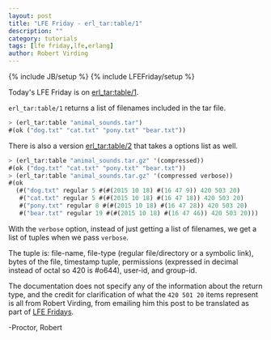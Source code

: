 ```yaml
---
layout: post
title: "LFE Friday - erl_tar:table/1"
description: ""
category: tutorials
tags: [lfe friday,lfe,erlang]
author: Robert Virding
---
```

{% include JB/setup %}
{% include LFEFriday/setup %}

Today's LFE Friday is on [erl_tar:table/1](http://erlang.org/doc/man/erl_tar.html#table-1).

``erl_tar:table/1`` returns a list of filenames included in the tar file.

```lisp
> (erl_tar:table "animal_sounds.tar")  
#(ok ("dog.txt" "cat.txt" "pony.txt" "bear.txt"))
```

There is also a version [erl_tar:table/2](http://erlang.org/doc/man/erl_tar.html#table-2) that takes a options list as well.

```lisp
> (erl_tar:table "animal_sounds.tar.gz" '(compressed)) 
#(ok ("dog.txt" "cat.txt" "pony.txt" "bear.txt"))
> (erl_tar:table "animal_sounds.tar.gz" '(compressed verbose))
#(ok
  (#("dog.txt" regular 5 #(#(2015 10 18) #(16 47 9)) 420 503 20)
   #("cat.txt" regular 5 #(#(2015 10 18) #(16 47 18)) 420 503 20)
   #("pony.txt" regular 8 #(#(2015 10 18) #(16 47 28)) 420 503 20)
   #("bear.txt" regular 19 #(#(2015 10 18) #(16 47 46)) 420 503 20)))
```

With the `verbose` option, instead of just getting a list of filenames, we get a list of tuples when we pass `verbose`.

The tuple is: file-name, file-type (regular file/directory or a symbolic link), bytes of the file, timestamp tuple, permissions (expressed in decimal instead of octal so 420 is #o644), user-id, and group-id.

The documentation does not specify any of the information about the return type, and the credit for clarification of what the `420 501 20` items represent is all from Robert Virding, from emailing him this post to be translated as part of <a href="http://blog.lfe.io/tags.html#lfe friday-ref" target="_blank">LFE Fridays</a>.

-Proctor, Robert
